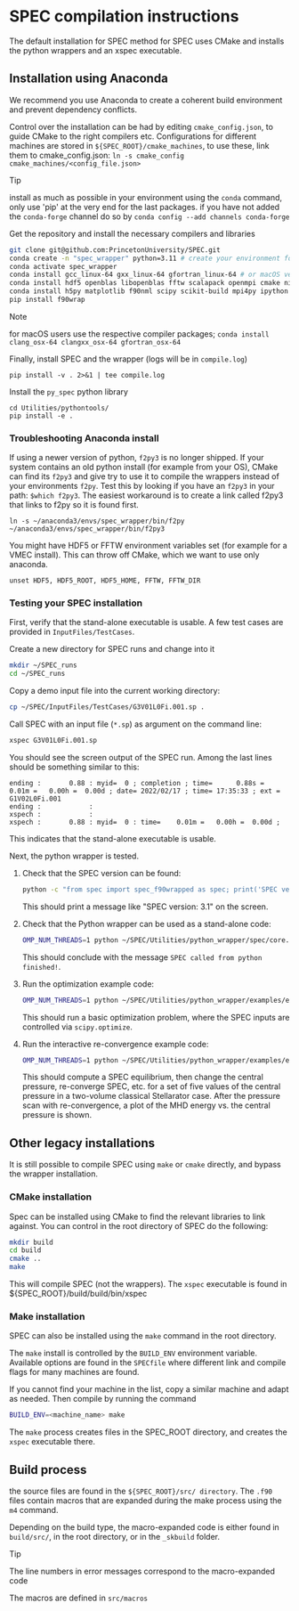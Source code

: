 # SPEC compilation instructions

The default installation for SPEC method for SPEC uses CMake and installs
the python wrappers and an xspec executable. 

## Installation using Anaconda

We recommend you use Anaconda to create a coherent build environment and prevent 
dependency conflicts.

Control over the installation can be had by editing `cmake_config.json`, to guide 
CMake to the right compilers etc. 
Configurations for different machines are stored in `${SPEC_ROOT}/cmake_machines`,
to use these, link them to cmake_config.json: `ln -s cmake_config cmake_machines/<config_file.json>`

>[!TIP]
>install as much as possible in your environment using the `conda` command, 
>only use 'pip' at the very end for the last packages. 
>if you have not added the `conda-forge` channel do so by
>`conda config --add channels conda-forge`

Get the repository and install the necessary compilers and libraries
```bash
git clone git@github.com:PrincetonUniversity/SPEC.git 
conda create -n "spec_wrapper" python=3.11 # create your environment for SPEC
conda activate spec_wrapper
conda install gcc_linux-64 gxx_linux-64 gfortran_linux-64 # or macOS versions, see note below
conda install hdf5 openblas libopenblas fftw scalapack openmpi cmake ninja
conda install h5py matplotlib f90nml scipy scikit-build mpi4py ipython
pip install f90wrap
```

>[!NOTE]
> for macOS users use the respective compiler packages; 
> `conda install clang_osx-64 clangxx_osx-64 gfortran_osx-64`


Finally, install SPEC and the wrapper (logs will be in `compile.log`)
```
pip install -v . 2>&1 | tee compile.log
```

Install the `py_spec` python library
```
cd Utilities/pythontools/
pip install -e .
```

### Troubleshooting Anaconda install
If using a newer version of python, `f2py3` is no longer shipped. If your system contains an old python install (for example from your OS), CMake can find its `f2py3` and give try to use it to compile the wrappers instead of your environments `f2py`. 
Test this by looking if you have an `f2py3` in your path: `$which f2py3`. 
The easiest workaround is to create a link called f2py3 that links to f2py so it is found first. 
```
ln -s ~/anaconda3/envs/spec_wrapper/bin/f2py ~/anaconda3/envs/spec_wrapper/bin/f2py3
```

You might have HDF5 or FFTW environment variables set (for example for a VMEC install). This can throw off CMake, which we want to use only anaconda. 
```
unset HDF5, HDF5_ROOT, HDF5_HOME, FFTW, FFTW_DIR
```



### Testing your SPEC installation

First, verify that the stand-alone executable is usable.
A few test cases are provided in `InputFiles/TestCases`.

Create a new directory for SPEC runs and change into it

```bash
mkdir ~/SPEC_runs
cd ~/SPEC_runs
```

Copy a demo input file into the current working directory:

```bash
cp ~/SPEC/InputFiles/TestCases/G3V01L0Fi.001.sp .
```

Call SPEC with an input file (`*.sp`) as argument on the command line:

```bash
xspec G3V01L0Fi.001.sp
```

You should see the screen output of the SPEC run.
Among the last lines should be something similar to this:

```
ending :       0.88 : myid=  0 ; completion ; time=      0.88s =     0.01m =   0.00h =  0.00d ; date= 2022/02/17 ; time= 17:35:33 ; ext = G1V02L0Fi.001                                               
ending :            : 
xspech :            :
xspech :       0.88 : myid=  0 : time=    0.01m =   0.00h =  0.00d ;
```

This indicates that the stand-alone executable is usable.

Next, the python wrapper is tested.

1. Check that the SPEC version can be found:
    
    ```bash
    python -c "from spec import spec_f90wrapped as spec; print('SPEC version: {:}'.format(spec.constants.version))"
    ```
    
    This should print a message like "SPEC version: 3.1" on the screen.
    
2. Check that the Python wrapper can be used as a stand-alone code:
    
    ```bash
    OMP_NUM_THREADS=1 python ~/SPEC/Utilities/python_wrapper/spec/core.py G3V01L0Fi.001.sp
    ```
    
    This should conclude with the message `SPEC called from python finished!`.
    
3. Run the optimization example code:
    
    ```bash
    OMP_NUM_THREADS=1 python ~/SPEC/Utilities/python_wrapper/examples/example.py
    ```
    
    This should run a basic optimization problem,
    where the SPEC inputs are controlled via `scipy.optimize`.
    
4. Run the interactive re-convergence example code:
    
    ```bash
    OMP_NUM_THREADS=1 python ~/SPEC/Utilities/python_wrapper/examples/example_2.py
    ```
    
    This should compute a SPEC equilibrium, then change the central pressure,
    re-converge SPEC, etc. for a set of five values of the central pressure
    in a two-volume classical Stellarator case.
    After the pressure scan with re-convergence,
    a plot of the MHD energy vs. the central pressure is shown.


## Other legacy installations
It is still possible to compile SPEC using `make` or `cmake` directly, and bypass the wrapper installation. 

### CMake installation
Spec can be installed using CMake to find the relevant libraries to link against. 
You can control 
in the root directory of SPEC do the following: 
```bash
mkdir build
cd build
cmake ..
make
```
This will compile SPEC (not the wrappers). The `xspec` executable is found in ${SPEC_ROOT}/build/build/bin/xspec

### Make installation
SPEC can also be installed using the `make` command in the root directory. 

The `make` install is controlled by the `BUILD_ENV` environment variable. 
Available options are found in the `SPECfile`
where different link and compile flags for many machines are found. 

If you cannot find your machine in the list, copy a similar machine and adapt as needed. 
Then compile by running the command

```bash
BUILD_ENV=<machine_name> make
```

The `make` process creates files in the SPEC_ROOT directory, and creates the `xspec` executable there. 


## Build process
the source files are found in the `${SPEC_ROOT}/src/ directory`.
The `.f90` files contain macros that are expanded during the make process using the `m4` command. 

Depending on the build type, the macro-expanded code is either found in `build/src/`, in the root directory, or in the `_skbuild` folder. 

>[!TIP]
>The line numbers in error messages correspond to the macro-expanded code

The macros are defined in `src/macros`
